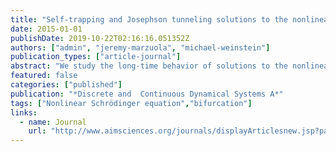 ```yaml
---
title: "Self-trapping and Josephson tunneling solutions to the nonlinear Schrödinger / Gross-Pitaevskii Equation"
date: 2015-01-01
publishDate: 2019-10-22T02:16:16.051352Z
authors: ["admin", "jeremy-marzuola", "michael-weinstein"]
publication_types: ["article-journal"]
abstract: "We study the long-time behavior of solutions to the nonlinear Schrödinger / Gross-Pitaevskii equation (NLS/GP) with a symmetric double-well potential. NLS/GP governs nearly-monochromatic guided optical beams in weakly coupled waveguides with both linear and nonlinear (Kerr) refractive indices and zero absorption, as well as the behavior of Bose-Einstein condensates. For small L2 norm (low power), the solution executes beating oscillations between the two wells. There is a power threshold at which a symmetry breaking bifurcation occurs. The set of guided mode solutions splits into two families of solutions. One type of solution is concentrated in either well of the potential, but not both. Solutions in the second family undergo tunneling oscillations between the two wells. A finite dimensional reduction (system of ODEs) derived in Marzuola and Weinstein 2010 and is expected to well-approximate the PDE dynamics on long time scales. In particular, we revisit this reduction, find a class of exact solutions and shadow them in the (NLS/GP) system by applying the above approach. "
featured: false
categories: ["published"]
publication: "*Discrete and  Continuous Dynamical Systems A*"
tags: ["Nonlinear Schrödinger equation","bifurcation"]
links:
  - name: Journal
    url: "http://www.aimsciences.org/journals/displayArticlesnew.jsp?paperID=10218"
---
```


